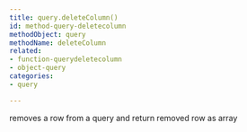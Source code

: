 ```yaml
---
title: query.deleteColumn()
id: method-query-deletecolumn
methodObject: query
methodName: deleteColumn
related:
- function-querydeletecolumn
- object-query
categories:
- query

---
```


removes a row from a query and return removed row as array